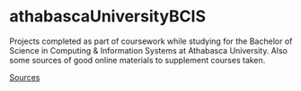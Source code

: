 # athabascaUniversityBCIS
Projects completed as part of coursework while studying for the Bachelor of Science in Computing &amp; Information Systems at Athabasca University. Also some sources of good online materials to supplement courses taken.

<a href="https://jtgis.github.io/athabascaUniversityBCIS/sources/">Sources<a>
